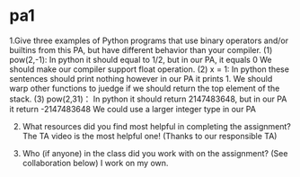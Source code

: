 # pa1

1.Give three examples of Python programs that use binary operators and/or builtins from this PA, but have different behavior than your compiler. 
   (1) pow(2,-1): In python it should equal to 1/2, but in our PA, it equals 0
                  We should make our compiler support float operation.
   (2) x = 1: In python these sentences should print nothing however in our PA it prints 1.
              We should warp other functions to juedge if we should return the top element of the stack.
   (3) pow(2,31)： In python it should return 2147483648,  but in our PA it return -2147483648
                   We could use a larger integer type in our PA
 
2. What resources did you find most helpful in completing the assignment?
   The TA video is the most helpful one! (Thanks to our responsible TA)

3. Who (if anyone) in the class did you work with on the assignment? (See collaboration below)
   I work on my own.

